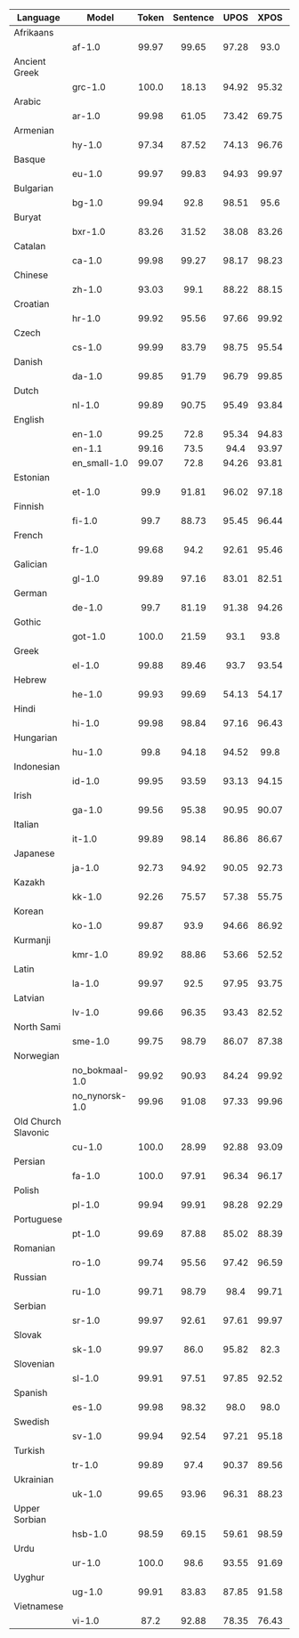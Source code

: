 |Language|Model|Token|Sentence|UPOS|XPOS|AllTags|Lemmas|UAS|LAS|
|--------|-----|:---:|:------:|:--:|:--:|:-----:|:----:|:-:|:-:|
|Afrikaans|
| |af-1.0|99.97|99.65|97.28|93.0|91.53|96.42|87.61|83.96|
|Ancient Greek|
| |grc-1.0|100.0|18.13|94.92|95.32|84.17|86.59|72.44|67.73|
|Arabic|
| |ar-1.0|99.98|61.05|73.42|69.75|68.12|41.26|53.94|50.31|
|Armenian|
| |hy-1.0|97.34|87.52|74.13|96.76|41.51|60.58|11.41|1.7|
|Basque|
| |eu-1.0|99.97|99.83|94.93|99.97|87.24|90.75|85.49|81.35|
|Bulgarian|
| |bg-1.0|99.94|92.8|98.51|95.6|93.99|91.59|92.38|88.84|
|Buryat|
| |bxr-1.0|83.26|31.52|38.08|83.26|16.74|16.05|14.44|6.5|
|Catalan|
| |ca-1.0|99.98|99.27|98.17|98.23|96.63|97.83|92.33|89.95|
|Chinese|
| |zh-1.0|93.03|99.1|88.22|88.15|86.91|92.74|73.43|69.52|
|Croatian|
| |hr-1.0|99.92|95.56|97.66|99.92|89.49|93.85|90.61|85.77|
|Czech|
| |cs-1.0|99.99|83.79|98.75|95.54|93.61|95.79|90.67|88.46|
|Danish|
| |da-1.0|99.85|91.79|96.79|99.85|94.29|96.53|85.93|83.05|
|Dutch|
| |nl-1.0|99.89|90.75|95.49|93.84|91.73|95.72|89.48|86.1|
|English|
| |en-1.0|99.25|72.8|95.34|94.83|92.48|95.62|84.7|81.93|
| |en-1.1|99.16|73.5|94.4|93.97|91.63|95.12|84.3|81.49|
| |en_small-1.0|99.07|72.8|94.26|93.81|91.46|95.03|84.13|81.34|
|Estonian|
| |et-1.0|99.9|91.81|96.02|97.18|91.35|93.26|86.04|82.29|
|Finnish|
| |fi-1.0|99.7|88.73|95.45|96.44|90.29|83.69|87.18|83.89|
|French|
| |fr-1.0|99.68|94.2|92.61|95.46|90.79|93.08|84.96|80.91|
|Galician|
| |gl-1.0|99.89|97.16|83.01|82.51|81.58|82.95|65.69|61.08|
|German|
| |de-1.0|99.7|81.19|91.38|94.26|80.37|75.8|79.6|74.35|
|Gothic|
| |got-1.0|100.0|21.59|93.1|93.8|80.58|83.74|67.23|59.67|
|Greek|
| |el-1.0|99.88|89.46|93.7|93.54|87.14|88.92|85.63|82.05|
|Hebrew|
| |he-1.0|99.93|99.69|54.13|54.17|51.49|54.13|34.84|32.29|
|Hindi|
| |hi-1.0|99.98|98.84|97.16|96.43|90.29|97.48|94.66|91.26|
|Hungarian|
| |hu-1.0|99.8|94.18|94.52|99.8|86.22|91.07|81.57|75.95|
|Indonesian|
| |id-1.0|99.95|93.59|93.13|94.15|87.65|82.19|85.01|78.18|
|Irish|
| |ga-1.0|99.56|95.38|90.95|90.07|74.1|87.51|76.32|64.74|
|Italian|
| |it-1.0|99.89|98.14|86.86|86.67|84.97|87.03|78.3|74.59|
|Japanese|
| |ja-1.0|92.73|94.92|90.05|92.73|90.02|91.75|80.47|77.97|
|Kazakh|
| |kk-1.0|92.26|75.57|57.38|55.75|22.12|21.35|39.55|19.48|
|Korean|
| |ko-1.0|99.87|93.9|94.66|86.92|83.81|38.7|85.52|81.39|
|Kurmanji|
| |kmr-1.0|89.92|88.86|53.66|52.52|25.96|53.94|12.06|5.53|
|Latin|
| |la-1.0|99.97|92.5|97.95|93.75|91.76|96.9|89.2|86.29|
|Latvian|
| |lv-1.0|99.66|96.35|93.43|82.52|79.99|89.47|83.04|77.98|
|North Sami|
| |sme-1.0|99.75|98.79|86.07|87.38|71.34|80.9|66.54|56.93|
|Norwegian|
| |no_bokmaal-1.0|99.92|90.93|84.24|99.92|73.68|71.68|78.24|70.83|
| |no_nynorsk-1.0|99.96|91.08|97.33|99.96|93.87|85.82|90.33|88.02|
|Old Church Slavonic|
| |cu-1.0|100.0|28.99|92.88|93.09|81.85|83.16|72.18|65.43|
|Persian|
| |fa-1.0|100.0|97.91|96.34|96.17|95.51|89.4|88.35|85.08|
|Polish|
| |pl-1.0|99.94|99.91|98.28|92.29|89.94|95.17|95.69|93.62|
|Portuguese|
| |pt-1.0|99.69|87.88|85.02|88.39|81.35|86.23|76.38|72.99|
|Romanian|
| |ro-1.0|99.74|95.56|97.42|96.59|95.49|96.91|90.38|85.23|
|Russian|
| |ru-1.0|99.71|98.79|98.4|99.71|95.55|93.89|92.7|90.97|
|Serbian|
| |sr-1.0|99.97|92.61|97.61|99.97|91.54|92.93|90.89|86.92|
|Slovak|
| |sk-1.0|99.97|86.0|95.82|82.3|78.43|90.35|88.83|85.69|
|Slovenian|
| |sl-1.0|99.91|97.51|97.85|92.52|91.27|96.35|91.4|89.38|
|Spanish|
| |es-1.0|99.98|98.32|98.0|98.0|96.62|98.05|90.53|88.27|
|Swedish|
| |sv-1.0|99.94|92.54|97.21|95.18|92.88|97.06|88.09|84.74|
|Turkish|
| |tr-1.0|99.89|97.4|90.37|89.56|81.59|87.4|65.22|58.26|
|Ukrainian|
| |uk-1.0|99.65|93.96|96.31|88.23|86.0|92.08|86.25|82.96|
|Upper Sorbian|
| |hsb-1.0|98.59|69.15|59.61|98.59|37.96|22.33|11.11|3.35|
|Urdu|
| |ur-1.0|100.0|98.6|93.55|91.69|77.41|97.33|87.86|81.99|
|Uyghur|
| |ug-1.0|99.91|83.83|87.85|91.58|73.93|90.17|74.36|60.5|
|Vietnamese|
| |vi-1.0|87.2|92.88|78.35|76.43|76.18|81.47|51.59|45.49|
